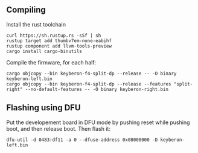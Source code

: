 ## Compiling

Install the rust toolchain

```shell
curl https://sh.rustup.rs -sSf | sh
rustup target add thumbv7em-none-eabihf
rustup component add llvm-tools-preview
cargo install cargo-binutils
```

Compile the firmware, for each half:

```shell
cargo objcopy --bin keyberon-f4-split-dp --release -- -O binary keyberon-left.bin
cargo objcopy --bin keyberon-f4-split-dp --release --features "split-right" --no-default-features -- -O binary keyberon-right.bin
```

## Flashing using DFU

Put the developement board in DFU mode by pushing reset while pushing
boot, and then release boot. Then flash it:
```shell
dfu-util -d 0483:df11 -a 0 --dfuse-address 0x08000000 -D keyberon-left.bin
```

